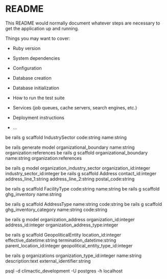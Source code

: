 # README

This README would normally document whatever steps are necessary to get the
application up and running.

Things you may want to cover:

* Ruby version

* System dependencies

* Configuration

* Database creation

* Database initialization

* How to run the test suite

* Services (job queues, cache servers, search engines, etc.)

* Deployment instructions

* ...

be rails g scaffold IndustrySector code:string name:string

be rails generate model organizational_boundary name:string organization:references
be rails g scaffold organizational_boundary name:string organization:references


be rails g model organization_industry_sector organization_id:integer industry_sector_id:integer
be rails g scaffold Address contact_id:integer address_line_1:string address_line_2:string postal_code:string

be rails g scaffold FacilityType code:string name:string
be rails g scaffold ghg_inventory name:string

be rails g scaffold AddressType name:string code:string
be rails g scaffold ghg_inventory_category name:string code:string

be rails g model organization_address organization_id:integer address_id:integer organization_address_type:integer

be rails g scaffold GeopoliticalEntity location_id:integer effective_datetime:string termination_datetime:string parent_location_id:integer geopolitical_entity_type_id:integer

be rails g organizations organization_type_id:integer name:string description:text external_identifier:string


psql -d climactic_development -U postgres -h localhost
